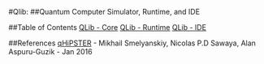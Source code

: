 #Qlib: 
##Quantum Computer Simulator, Runtime, and IDE

##Table of Contents
[QLib - Core](doc/core/01-summary.md)
[QLib - Runtime](doc/runtime/01-summary.md)
[QLib - IDE](doc/ide/01-summary.md)

##References
[qHiPSTER](https://arxiv.org/abs/1601.07195)  - Mikhail Smelyanskiy, Nicolas P.D Sawaya, Alan Aspuru-Guzik - Jan 2016 